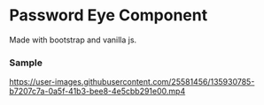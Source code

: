# Password Eye Component
Made with bootstrap and vanilla js.

### Sample

https://user-images.githubusercontent.com/25581456/135930785-b7207c7a-0a5f-41b3-bee8-4e5cbb291e00.mp4

